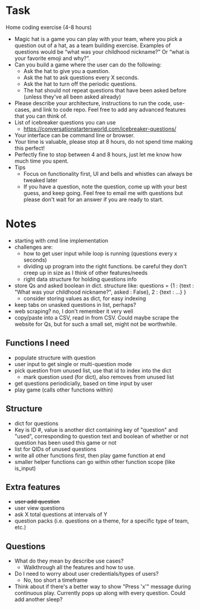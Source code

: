 # Task
Home coding exercise (4-8 hours)
- Magic hat is a game you can play with your team, where you pick a question out of a hat, as a team building exercise. Examples of questions would be “what was your childhood nickname?” Or “what is your favorite emoji and why?”.
- Can you build a game where the user can do the following:
    - Ask the hat to give you a question.
    - Ask the hat to ask questions every X seconds.
    - Ask the hat to turn off the periodic questions. 
    - The hat should not repeat questions that have been asked before (unless they've all been asked already)
- Please describe your architecture, instructions to run the code, use-cases, and link to code repo. Feel free to add any advanced features that you can think of. 
- List of icebreaker questions you can use
    - https://conversationstartersworld.com/icebreaker-questions/
- Your interface can be command line or browser.
- Your time is valuable, please stop at 8 hours, do not spend time making this perfect!
- Perfectly fine to stop between 4 and 8 hours, just let me know how much time you spent.
- Tips
    - Focus on functionality first, UI and bells and whistles can always be tweaked later
    - If you have a question, note the question, come up with your best guess, and keep going. Feel free to email me with questions but please don't wait for an answer if you are ready to start.


# Notes
- starting with cmd line implementation
- challenges are:
    - how to get user input while loop is running (questions every x seconds)
    - dividing up program into the right functions. be careful they don't creep up in size as I think of other features/needs
    - right data structure for holding questions info
- store Qs and asked boolean in dict. structure like: questions = {1 : {text : "What was your childhood nickname?", asked : False}, 2 : {text : ...} }
    - consider storing values as dict, for easy indexing
- keep tabs on unasked questions in list, perhaps?
- web scraping? no, I don't remember it very well
- copy/paste into a CSV, read in from CSV. Could maybe scrape the website for Qs, but for such a small set, might not be worthwhile.

## Functions I need
- populate structure with question 
- user input to get single or multi-question mode
- pick question from unused list, use that id to index into the dict
    - mark question used (for dict), also removes from unused list
- get questions periodicially, based on time input by user
- play game (calls other functions within)

## Structure
- dict for questions
- Key is ID #, value is another dict containing key of "question" and "used", corresponding to question text and boolean of whether or not question has been used this game or not
- list for QIDs of unused questions
- write all other functions first, then play game function at end
- smaller helper functions can go within other function scope (like is_input)

## Extra features
- ~~user add question~~
- user view questions
- ask X total questions at intervals of Y
- question packs (i.e. questions on a theme, for a specific type of team, etc.)

## Questions
- What do they mean by describe use cases? 
    - Walkthrough all the features and how to use.
- Do I need to worry about user credentials/types of users?
    - No, too short a timeframe
- Think about if there's a better way to show "Press 'x'" message during continuous play. Currently pops up along with every question. Could add another sleep?
